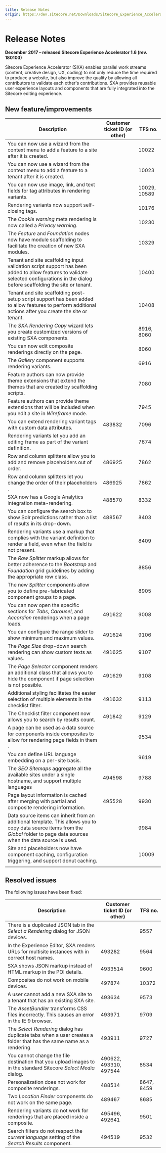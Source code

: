 ```yaml
---
title: Release Notes
origin: https://dev.sitecore.net/Downloads/Sitecore_Experience_Accelerator/16/Sitecore_Experience_Accelerator_16_Initial_Release/Release_Notes
---
```



Release Notes
=============

**December 2017 – released Sitecore Experience Accelerator 1.6 (rev. 180103)**

Sitecore Experience Accelerator (SXA) enables parallel work streams (content, creative design, UX, coding) to not only reduce the time required to produce a website, but also improve the quality by allowing all contributors to validate each other's contributions. SXA provides reusable user experience layouts and components that are fully integrated into the Sitecore editing experience.

New feature/improvements
------------------------

| Description | Customer ticket ID (or other) | TFS no. |
| --- | --- | --- |
| You can now use a wizard from the context menu to add a feature to a site after it is created.​ |  | 10022 |
| You can now use a wizard from the context menu to add a feature to a tenant after it is created. |  | 10023 |
| You can now use image, link, and text fields for tag attributes in rendering variants. |  | 10029, 10589 |
| Rendering variants now support self-closing tags. |  | 10176 |
| The _C​ookie warning_ meta rendering is now called a _Privacy warning_. |  | 10230 |
| The _Feature_ and _Foundation_ nodes now have module scaffolding to facilitate the creation of new SXA modules. |  | 10329 |
| Tenant and site scaffolding input validation script support has been added to allow features to validate selected configurations in the dialog before scaffolding the site or tenant. |  | 10400 |
| Tenant and site scaffolding post-setup script support has been added to allow features to perform additional actions after you create the site or tenant.​​ |  | 10408 |
| The _SXA Rendering Copy_ wizard lets you create customized versions of existing SXA components​. |  | 8916, 8060 |
| You can now edit composite renderings directly on the page​. |  | 8060 |
| The _G​allery_ component supports rendering variants. |  | 6916 |
| Feature authors can now provide theme extensions that extend the themes that are created by scaffolding scripts​. |  | 7080 |
| Feature authors can provide theme extensions that will be included when you edit a site in _Wireframe_ mode​. |  | 7945 |
| You can extend rendering variant tags with custom data attributes. ​​ | 483832 | 7096 |
| Rendering variants let you add an editing frame as part of the variant definition. |  | 7674 |
| Row and column splitters allow you to add and remove placeholders out of order. | 486925 | 7862 |
| R​ow and column splitters let you change the order of their placeholders​. | 486925 | 7862 |
| SXA now has a Google Analytics integration meta-rendering. | 488570 | 8332 |
| You can configure the search box to show Solr predictions rather than a list of results in its drop-down​. | 488567 | 8403 |
| Rendering variants use a markup that complies with the variant definition to render a field, even when the field is not present. |  | 8409 |
| The _Row Splitter_ markup allows for better adherence to the _Bootstrap_ and _Foundation_ grid guidelines by adding the appropriate row class. |  | 8856 |
| The new ​_Splitter_ components allow you to define pre-fabricated component groups to a page​. |  | 8905 |
| You can now open the specific sections for _T​abs_, _Carousel_, and _Accordion_ renderings when a page loads. | 491622 | 9008 |
| You can configure the range slider to show minimum and maximum value​​s. | 491624 | 9106 |
| The _Page Size_ drop-down search rendering can show custom texts as values.​ | 491625 | 9107 |
| The _Page Selector_ component renders an additional class that allows you to hide the component if page selection is not possible. | 491629 | 9108 |
| Additional styling facilitates the easier selection of multiple elements in the checklist filter.​ | 491632 | 9113 |
| The Checklist filter component now allows you to search by results count. | 491842 | 9129 |
| A page can be used as a data source for components inside composites to allow for ​rendering page fields in them​. |  | 9534 |
| You can define URL language embedding on a per-site basis. |  | 9619 |
| The _SEO Sitemaps_ aggregate all the available sites under a single hostname, and support multiple languages | 494598 | 9788 |
| Page layout information is cached after merging with partial and composite rendering information.​ | 495528 | 9930 |
| Data source items can inherit from an additional template. This allows you to copy data source items from the _Global_ folder to page data sources when the data source is used. |  | 9984 |
| Site and placeholders now have component caching, configuration triggering, and support donut caching. |  | 10009 |
|  |  |  |

Resolved issues
---------------

The following issues have been fixed:

| Description | Customer ticket ID (or other) | TFS no. |
| --- | --- | --- |
| There is a duplicated JSON tab in the _Select a Rendering_ dialog for JSON device​s. |  | 9557 |
| ​In the Experience Editor, SXA renders URLs for multisite instances with in​correct host names. | 493282 | 9564 |
| ​SXA shows ​JSON markup​ instead of HTML markup in the POI details. | 4933514 | 9600 |
| Composites do not work on mobile devices. | 497874 | 10372 |
| A user cannot add a new SXA site to a tenant that has an existing SXA site. | 493634 | 9573 |
| The _AssetBundler​_ transforms CSS files incorrectly. This causes an error in the IE 9 browser. | 493971 | 9709 |
| The _Select Rendering_ dialog has duplicate tabs when a user creates a folder that has the same name as a rendering. | 493911 | 9727 |
| ​You cannot change the file destination that you upload images​ to in the standard Sitecore _Select Media_ dialog​. | 490622, 493310, 497544 | 8534 |
| Personalization does not work for composite rendering​s. | 488514 | 8647, 8459 |
| Two _Location Finder_ components do not work​ on the same page. | 489467 | 8685 |
| Rendering variants do not work for renderings that are placed inside a composite​. | 495496, 492641 | 9501 |
| Search filters do not respect the _current language_​ setting of the _Search Results_ component. | 494519 | 9532 |